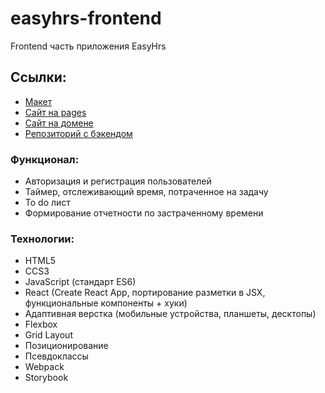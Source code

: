 # easyhrs-frontend

Frontend часть приложения EasyHrs

## Ссылки:

- [Макет]()
- [Сайт на pages]()
- [Cайт на домене]()
- [Репозиторий с бэкендом](https://github.com/time-tracking-practicum/EasyHrs_backend)

### Функционал:

- Авторизация и регистрация пользователей
- Таймер, отслеживающий время, потраченное на задачу
- To do лист
- Формирование отчетности по застраченному времени

### Технологии:

- HTML5
- CCS3
- JavaScript (стандарт ES6)
- React (Create React App, портирование разметки в JSX, функциональные компоненты + хуки)
- Адаптивная верстка (мобильные устройства, планшеты, десктопы)
- Flexbox
- Grid Layout
- Позиционирование
- Псевдоклассы
- Webpack
- Storybook

